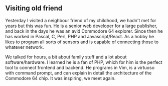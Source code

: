 ## Visiting old friend

Yesterday I visited a neighbour friend of my childhood, we hadn't met for years but this was fun. He is a senior web developer for a large publisher, and back in the days he was an avid Commodore 64 explorer. Since then he has worked in Pascal, C, Perl, PHP and Javascript/React. As a hobby he likes to program all sorts of sensors and is capable of connecting those to whatever network.

We talked for hours, a bit about family stuff and a lot about software/hardware. I learned he is a fan of PHP, which for him is the perfect tool to connect frontend and backend. He programs in Vim, is a virtuoso with command prompt, and can explain in detail the architecture of the Commodore 64 chip. It was inspiring, we meet again.